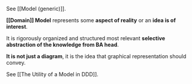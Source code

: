 See [[Model (generic)]].

**[[Domain]] Model**  represents some **aspect of reality** or an **idea is of interest**. 

It is rigorously organized and structured most relevant **selective abstraction of the knowledge from BA head**.

**It is not just a diagram**, it is the idea that graphical representation should convey.

See [[The Utility of a Model in DDD]].

